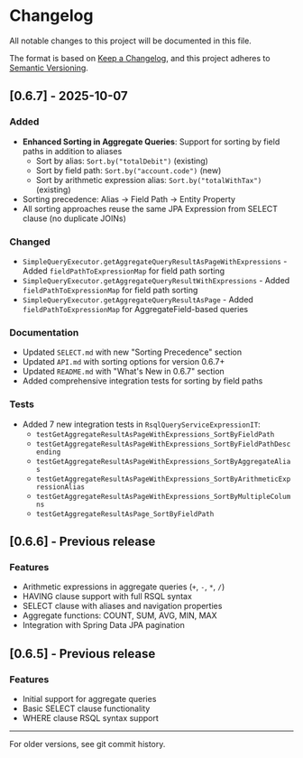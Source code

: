 # Changelog

All notable changes to this project will be documented in this file.

The format is based on [Keep a Changelog](https://keepachangelog.com/en/1.0.0/),
and this project adheres to [Semantic Versioning](https://semver.org/spec/v2.0.0.html).

## [0.6.7] - 2025-10-07

### Added
- **Enhanced Sorting in Aggregate Queries**: Support for sorting by field paths in addition to aliases
  - Sort by alias: `Sort.by("totalDebit")` (existing)
  - Sort by field path: `Sort.by("account.code")` (new)
  - Sort by arithmetic expression alias: `Sort.by("totalWithTax")` (existing)
- Sorting precedence: Alias → Field Path → Entity Property
- All sorting approaches reuse the same JPA Expression from SELECT clause (no duplicate JOINs)

### Changed
- `SimpleQueryExecutor.getAggregateQueryResultAsPageWithExpressions` - Added `fieldPathToExpressionMap` for field path sorting
- `SimpleQueryExecutor.getAggregateQueryResultWithExpressions` - Added `fieldPathToExpressionMap` for field path sorting
- `SimpleQueryExecutor.getAggregateQueryResultAsPage` - Added `fieldPathToExpressionMap` for AggregateField-based queries

### Documentation
- Updated `SELECT.md` with new "Sorting Precedence" section
- Updated `API.md` with sorting options for version 0.6.7+
- Updated `README.md` with "What's New in 0.6.7" section
- Added comprehensive integration tests for sorting by field paths

### Tests
- Added 7 new integration tests in `RsqlQueryServiceExpressionIT`:
  - `testGetAggregateResultAsPageWithExpressions_SortByFieldPath`
  - `testGetAggregateResultAsPageWithExpressions_SortByFieldPathDescending`
  - `testGetAggregateResultAsPageWithExpressions_SortByAggregateAlias`
  - `testGetAggregateResultAsPageWithExpressions_SortByArithmeticExpressionAlias`
  - `testGetAggregateResultAsPageWithExpressions_SortByMultipleColumns`
  - `testGetAggregateResultAsPage_SortByFieldPath`

## [0.6.6] - Previous release

### Features
- Arithmetic expressions in aggregate queries (`+`, `-`, `*`, `/`)
- HAVING clause support with full RSQL syntax
- SELECT clause with aliases and navigation properties
- Aggregate functions: COUNT, SUM, AVG, MIN, MAX
- Integration with Spring Data JPA pagination

## [0.6.5] - Previous release

### Features
- Initial support for aggregate queries
- Basic SELECT clause functionality
- WHERE clause RSQL syntax support

---

For older versions, see git commit history.
